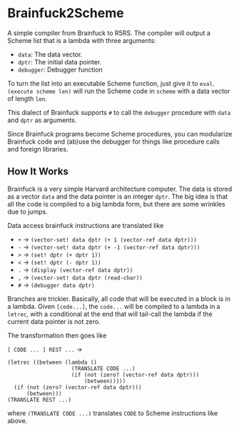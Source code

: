 # Brainfuck2Scheme

A simple compiler from Brainfuck to R5RS. The compiler will output a Scheme
list that is a lambda with three arguments:

* `data`: The data vector.
* `dptr`: The initial data pointer.
* `debugger`: Debugger function

To turn the list into an executable Scheme function, just give it to
`eval`. `(execute scheme len)` will run the Scheme code in `scheme`
with a data vector of length `len`.

This dialect of Brainfuck supports `#` to call the `debugger` procedure
with `data` and `dptr` as arguments.

Since Brainfuck programs become Scheme procedures, you can modularize
Brainfuck code and (ab)use the debugger for things like procedure calls
and foreign libraries.

## How It Works

Brainfuck is a very simple Harvard architecture computer. The data is
stored as a vector `data` and the data pointer is an integer `dptr`.
The big idea is that all the code is compiled to a big lambda form, but
there are some wrinkles due to jumps.

Data access brainfuck instructions are translated like

* `+` -> `(vector-set! data dptr (+ 1 (vector-ref data dptr)))`
* `-` -> `(vector-set! data dptr (+ -1 (vector-ref data dptr)))`
* `>` -> `(set! dptr (+ dptr 1))`
* `<` -> `(set! dptr (- dptr 1))`
* `.` -> `(display (vector-ref data dptr))`
* `,` -> `(vector-set! data dptr (read-char))`
* `#` -> `(debugger data dptr)`

Branches are trickier. Basically, all code that will be executed in a block
is in a lambda. Given `[code...]`, the `code...` will be compiled to a
lambda in a `letrec`, with a conditional at the end that will tail-call the
lambda if the current data pointer is not zero.

The transformation then goes like

`[ CODE ... ] REST ...` ->

    (letrec ((between (lambda ()
                        (TRANSLATE CODE ...)
                        (if (not (zero? (vector-ref data dptr)))
                            (between)))))
      (if (not (zero? (vector-ref data dptr)))
          (between)))
    (TRANSLATE REST ...)

where `(TRANSLATE CODE ...)` translates `CODE` to Scheme instructions
like above.
